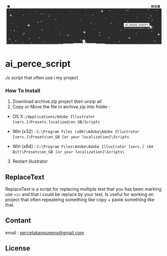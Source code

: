 ![ai_perce_script](img/ai_perce_script.jpg)

# ai_perce_script

Js script that often use i my project

### **How To Install**

1. Download archive.zip project then unzip all
2. Copy or Move the file in archive.zip into folder :

- OS X :`/Applications/Adobe Illustrator [vers.]/Presets.localized/en_GB/Scripts`

- Win (x32) : `C:\Program Files (x86)\Adobe\Adobe Illustrator [vers.]\Presets\en_GB [or your localization]\Scripts`
- Win (x64) : `C:\Program Files\Adobe\Adobe Illustrator [vers.] (64 Bit)\Presets\en_GB [or your localization]\Scripts\`

3. Restart illustrator

## **ReplaceText**

ReplaceText is a script for replacing multiple text that you has been marking
use `<i>` and that i could be replace by your text. Is useful for working
on project that often repeateing something like copy + paste something like
that.

## **Contant**

email : [percetakanqueens@gmail.com](mailto:percetakanqueens@gmail.com)

## **License**
